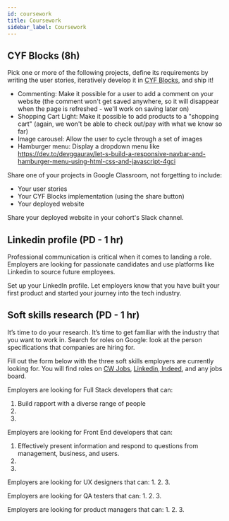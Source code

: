 ```yaml
---
id: coursework
title: Coursework
sidebar_label: Coursework
---
```


## CYF Blocks (8h)

Pick one or more of the following projects, define its requirements by writing the user stories, iteratively develop it in [CYF Blocks](https://blocks.codeyourfuture.io/), and ship it!

- Commenting: Make it possible for a user to add a comment on your website (the comment won't get saved anywhere, so it will disappear when the page is refreshed - we'll work on saving later on)
- Shopping Cart Light: Make it possible to add products to a "shopping cart" (again, we won't be able to check out/pay with what we know so far)
- Image carousel: Allow the user to cycle through a set of images
- Hamburger menu: Display a dropdown menu like https://dev.to/devggaurav/let-s-build-a-responsive-navbar-and-hamburger-menu-using-html-css-and-javascript-4gci

Share one of your projects in Google Classroom, not forgetting to include:

- Your user stories
- Your CYF Blocks implementation (using the share button)
- Your deployed website

Share your deployed website in your cohort's Slack channel.

## Linkedin profile (PD - 1 hr)

Professional communication is critical when it comes to landing a role. Employers are looking for passionate candidates and use platforms like Linkedin to source future employees.

Set up your LinkedIn profile. Let employers know that you have built your first product and started your journey into the tech industry.

## Soft skills research (PD - 1 hr)

It’s time to do your research. It’s time to get familiar with the industry that you want to work in. Search for roles on Google: look at the person specifications that companies are hiring for.

Fill out the form below with the three soft skills employers are currently looking for. You will find roles on [CW Jobs](https://www.cwjobs.co.uk/), [Linkedin](https://www.linkedin.com/),[ Indeed](https://uk.indeed.com/),  and any jobs board.

Employers are looking for Full Stack developers that can: 

1. Build rapport with a diverse range of people
2.
3.

Employers are looking for Front End developers that can:

1. Effectively present information and respond to questions from management, business, and users.
2.
3.

Employers are looking for UX designers that can:
1.
2.
3.

Employers are looking for QA testers that can:
1.
2.
3.

Employers are looking for product managers that can:
1.
2.
3. 